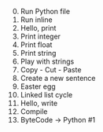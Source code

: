 0. Run Python file
1. Run inline
2. Hello, print
3. Print integer
4. Print float
5. Print string
6. Play with strings
7. Copy - Cut - Paste
8. Create a new sentence
9. Easter egg
10. Linked list cycle
11. Hello, write
12. Compile
13. ByteCode -> Python #1
